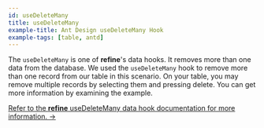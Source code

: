 ```yaml
---
id: useDeleteMany
title: useDeleteMany
example-title: Ant Design useDeleteMany Hook
example-tags: [table, antd]
---
```


The `useDeleteMany` is one of **refine**'s data hooks. It removes more than one data from the database. We used the `useDeleteMany` hook to remove more than one record from our table in this scenario. On your table, you may remove multiple records by selecting them and pressing delete. You can get more information by examining the example.

[Refer to the **refine** useDeleteMany data hook documentation for more information. →](/docs/core/hooks/data/use-delete)

<CodeSandboxExample path="table-antd-use-delete-many" />
